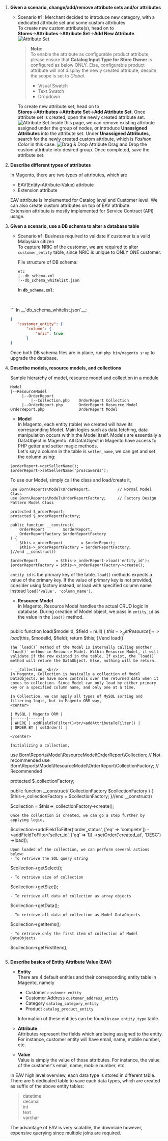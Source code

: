 1. __Given a scenario, change/add/remove attribute sets and/or attributes__
   
   - Scenario #1: Merchant decided to introduce new category, with a dedicated attribute set and some custom attributes<br/>
     To create new custom attribute(s), head on to __Stores__→__Attributes__→__Attribute Set__→__Add New Attribute__. 
     ![Attribute Set](images/s3_attribute.png)
     
     > __Note:__<br/>
     > To enable the attribute as configurable product attribute, please ensure that __Catalog Input Type for Store Owner__ is configured as below ONLY. Else, configurable product attribute will not display the newly created attribute, despite the scope is set to _Global_.
     >- Visual Swatch
     >- Text Swatch
     >- Dropdown  
     
     To create new attribute set, head on to __Stores__→__Attributes__→__Attribute Set__→__Add Attribute Set__. Once attribute set is created, open the newly created attribute set.
     ![Attribute Set](images/s3_attribute_set.png)
     Inside this page, we can remove existing attribute assigned under the group of nodes, or introduce __Unassigned Attributes__ into the attribute set.
     Under __Unassigned Attributes__, search for the newly created custom attribute, which is _Fashion Color_ in this case.
     ![Drag & Drop Attribute](images/s3_dnd_attribute.png)
     Drag and Drop the custom attribute into desired group. Once completed, save the attribute set.

2. __Describe different types of attributes__
   
   In Magento, there are two types of attributes, which are
   - EAV(Entity-Attribute-Value) attribute
   - Extension attribute
   
   EAV attribute is implemented for Catalog level and Customer level. We can also create custom attributes on top of EAV attribute.<br/>
   Extension attribute is mostly implemented for Service Contract (API) usage.

3. __Given a scenario, use a DB schema to alter a database table__
   
   - Scenario #1: Business required to validate if customer is a valid Malaysian citizen<br/>
     To capture NRIC of the customer, we are required to alter `customer_entity` table, since NRIC is unique to ONLY ONE customer.<br/>

     File structure of DB schema:
     ```
     etc
     |--db_schema.xml
     |--db_schema_whitelist.json
     ```
     In __`db_schema.xml`__:

     ```xml
    <schema>
        <table name="customer_entity" resource="default" engine="innodb" comment="Customer Entity">
            <column xsi:type="text" name="nric" nullable="true" comment="NRIC"/>
        </table>
    </schema>
     ```
     In __`db_schema_whitelist.json`__:

     ```json
    {
        "customer_entity": {
            "column": {
                "nric": true
            }
    }
     ```

    Once both DB schema files are in place, run `php bin/magento s:up` to upgrade the database.
    
4. __Describe models, resource models, and collections__
   
   Sample hierarchy of model, resource model and collection in a module
   ```
   Model
   |--ResourceModel
        |--OrderReport
            |--Collection.php    OrderReport Collection
        |--OrderReport.php       OrderReport Resource Model
   OrderReport.php               OrderReport Model
   ```
   - __Model__<br/>
    In Magento, each entity (table) we created will have its corresponding Model. Main logics such as data fetching, data manipulation occurs within the Model itself. Models are essentially a DataObject in Magento. All DataObject in Magento have access to PHP getter and setter magic methods.<br/>
    Let's say a column in the table is `seller_name`, we can get and set the column using:
    ```
    $orderReport->getSellerName();
    $orderReport->setSellerName('proscawards');
    ```

    To use our Model, simply call the class and load/create it,
    ```
    use Born\Reports\Model\OrderReport;            // Normal Model Class
    use Born\Reports\Model\OrderReportFactory;     // Factory Design Pattern Model Class

    protected $_orderReport;
    protected $_orderReportFactory;

    public function __construct(
        OrderReport        $orderReport,
        OrderReportFactory $orderReportFactory
    ) {
        $this->_orderReport        = $orderReport;
        $this->_orderReportFactory = $orderReportFactory;
    }//end __construct()

    $orderReport        = $this->_orderReport->load('entity_id');
    $orderReportFactory = $this->_orderReportFactory->create();
    ```
    `entity_id` is the primary key of the table. `load()` methods expects a value of the primary key. If the value of primary key is not provided, consider using factory instead, or load with specified column name instead `load('value', 'column_name')`.

   - __Resource Model__<br/>
     In Magento, Resource Model handles the actual CRUD logic in database. During creation of Model object, we pass in `entity_id` as the value in the `load()` method. 
     ```
    public function load($modelId, $field = null)
    {
        $this->_getResource()->load($this, $modelId, $field);
        return $this;
    }//end load()
     ```
     The `load()` method of the Model is internally calling another `load()` method in Resource Model. Within Resource Model, it will validate if the row existed in the table. If exist, the `load()` method will return the DataObject. Else, nothing will be return.

   - __Collection__<br/>
    In Magento, Collection is basically a collection of Model DataObjects. We have more controls over the returned data when it comes to collection. Since Model can only load by either primary key or a specified column name, and only one at a time.

    In Collection, we can apply all types of MySQL sorting and filtering logic, but in Magento ORM way,
    <center>

    | MySQL | Magento ORM |
    |------|------|
    | WHERE | addFieldToFilter()<br/>addAttributeToFilter() |
    | ORDER BY | setOrder() |

    </center>

    Initializing a collection,
    ```
    use Born\Reports\Model\ResourceModel\OrderReport\Collection;        // Not recommended
    use Born\Reports\Model\ResourceModel\OrderReport\CollectionFactory; // Recommended

    protected $_collectionFactory;

    public function __construct(
        CollectionFactory $collectionFactory
    ) {
        $this->_collectionFactory = $collectionFactory;
    }//end __construct()

    $collection = $this->_collectionFactory->create();
    ```
    Once the collection is created, we can go a step further by applying logic,
    ```
    $collection->addFieldToFilter('order_status', ['eq' => 'complete'])
        ->addFieldToFilter('seller_id', ['eq' => 1])
        ->setOrder('created_at', 'DESC')
        ->load();
    ```
    Upon loaded of the collection, we can perform several actions below:
    - To retrieve the SQL query string
    ```
    $collection->getSelect();
    ```
    - To retrieve size of collection
    ```
    $collection->getSize();
    ```
    - To retrieve all data of collection as array objects
    ```
    $collection->getData();
    ```
    - To retrieve all data of collection as Model DataObjects
    ```
    $collection->getItems();
    ```
    - To retrieve only the first item of collection of Model DataObjects
    ```
    $collection->getFirstItem();
    ```

5. __Describe basics of Entity Attribute Value (EAV)__
   
   - __Entity__<br/>
     There are 4 default entities and their corresponding entity table in Magento, namely 
     - Customer `customer_entity`
     - Customer Address `customer_address_entity`
     - Category `catalog_category_entity`
     - Product `catalog_product_entity`
     
     Information of these entities can be found in `eav_entity_type` table.

   - __Attribute__<br/>
     Attributes represent the fields which are being assigned to the entity. For instance, customer entity will have email, name, mobile number, etc.
   - __Value__<br/>
     Value is simply the value of those attributes. For instance, the value of the customer's email, name, mobile number, etc.
    
   In EAV high level overview, each data type is stored in different table. There are 5 dedicated table to save each data types, which are created as suffix of the above entity tables:
   >datetime<br/>
   >decimal<br/>
   >int<br/>
   >text<br/>
   >varchar

   The advantage of EAV is very scalable, the downside however, expensive querying since multiple joins are required.

